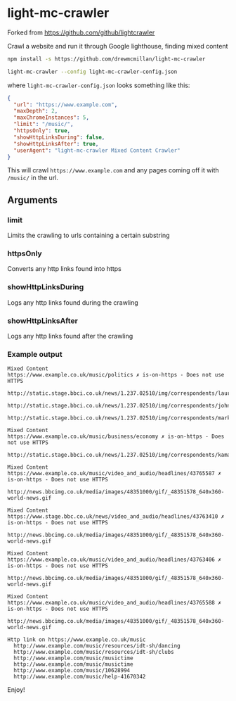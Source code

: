 # light-mc-crawler
Forked from https://github.com/github/lightcrawler

Crawl a website and run it through Google lighthouse, finding mixed content

```bash
npm install -s https://github.com/drewmcmillan/light-mc-crawler

light-mc-crawler --config light-mc-crawler-config.json
```

where `light-mc-crawler-config.json` looks something like this:
```json
{
  "url": "https://www.example.com",
  "maxDepth": 2,
  "maxChromeInstances": 5,
  "limit": "/music/",
  "httpsOnly": true,
  "showHttpLinksDuring": false,
  "showHttpLinksAfter": true,
  "userAgent": "light-mc-crawler Mixed Content Crawler"
}
```
This will crawl `https://www.example.com` and any pages coming off it with `/music/` in the url.

## Arguments

### limit
Limits the crawling to urls containing a certain substring

### httpsOnly
Converts any http links found into https

### showHttpLinksDuring
Logs any http links found during the crawling

### showHttpLinksAfter
Logs any http links found after the crawling

### Example output
```
Mixed Content
https://www.example.co.uk/music/politics ✗ is-on-https - Does not use HTTPS
   http://static.stage.bbci.co.uk/news/1.237.02510/img/correspondents/laurakuenssberg.png
   http://static.stage.bbci.co.uk/news/1.237.02510/img/correspondents/johnpienaar.png
   http://static.stage.bbci.co.uk/news/1.237.02510/img/correspondents/markdarcy.png

Mixed Content
https://www.example.co.uk/music/business/economy ✗ is-on-https - Does not use HTTPS
   http://static.stage.bbci.co.uk/news/1.237.02510/img/correspondents/kamalahmed.png

Mixed Content 
https://www.example.co.uk/music/video_and_audio/headlines/43765587 ✗ is-on-https - Does not use HTTPS
   http://news.bbcimg.co.uk/media/images/48351000/gif/_48351578_640x360-world-news.gif

Mixed Content
https://www.stage.bbc.co.uk/news/video_and_audio/headlines/43763410 ✗ is-on-https - Does not use HTTPS
   http://news.bbcimg.co.uk/media/images/48351000/gif/_48351578_640x360-world-news.gif

Mixed Content
https://www.example.co.uk/music/video_and_audio/headlines/43763406 ✗ is-on-https - Does not use HTTPS
   http://news.bbcimg.co.uk/media/images/48351000/gif/_48351578_640x360-world-news.gif

Mixed Content
https://www.example.co.uk/music/video_and_audio/headlines/43765588 ✗ is-on-https - Does not use HTTPS
   http://news.bbcimg.co.uk/media/images/48351000/gif/_48351578_640x360-world-news.gif
   
Http link on https://www.example.co.uk/music
  http://www.example.com/music/resources/idt-sh/dancing
  http://www.example.com/music/resources/idt-sh/clubs
  http://www.example.com/music/musictime
  http://www.example.com/music/musictime
  http://www.example.com/music/10628994
  http://www.example.com/music/help-41670342
```

Enjoy!

